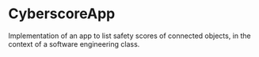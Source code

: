 # CyberscoreApp

Implementation of an app to list safety scores of connected objects, in the context of a software engineering class.
